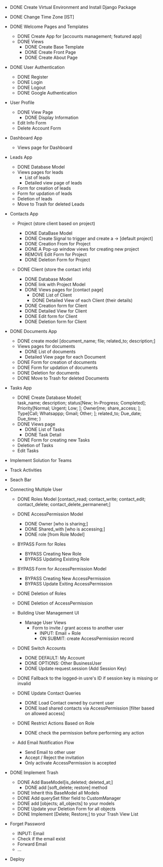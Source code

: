 - DONE Create Virtual Environment and Install Django Package

- DONE Change Time Zone [IST]

- DONE Welcome Pages and Templates
    - DONE Create App for [accounts management; featured app]
    - DONE Views
        - DONE Create Base Template 
        - DONE Create Front Page
        - DONE Create About Page

- DONE User Authentication
    - DONE Register
    - DONE Login
    - DONE Logout
    - DONE Google Authentication

- User Profile
    - DONE View Page
        - DONE Display Information
    - Edit Info Form
    - Delete Account Form

- Dashboard App
    - Views page for Dashboard

- Leads App
    - DONE Database Model
    - Views pages for leads
        - List of leads
        - Detailed view page of leads
    - Form for creation of leads
    - Form for updation of leads
    - Deletion of leads 
    - Move to Trash for deleted Leads

- Contacts App
    - Project (store client based on project)
        - DONE DataBase Model
        - DONE Create Signal to trigger and create a -> [default project]
        - DONE Creation From for Project
        - DONE A Pop-up window views for creating new project
        - REMOVE Edit Form for Project
        - DONE Deletion Form for Project

    - DONE Client (store the contact info)
        - DONE Database Model
        - DONE link with Project Model
        - DONE Views pages for [contact page]
            - DONE List of Client
            - DONE Detailed View of each Client (their details)
        - DONE Creation form for Client
        - DONE Detailed View for Client
        - DONE Edit form for Client
        - DONE Deletion form for Client

- DONE Documents App
    - DONE create model [document_name; file; related_to; description;]
    - Views pages for documents
        - DONE List of documents
        - Detailed View page for each Document
    - DONE Form for creation of documents
    - DONE Form for updation of documents
    - DONE Deletion for documents 
    - DONE Move to Trash for deleted Documents

- Tasks App
    - DONE Create Database Model(   
        task_name; 
        description; 
        status[New; In-Progress; Completed]; 
        Priority[Normal; Urgent; Low; ]; 
        Owner[me; share_access; ]; 
        Type[Call; Whatsappp; Gmail; Other; ]; 
        related_to;
        Due_date;
        Due_time;
    )
    - DONE Views page
        - DONE List of Tasks
        - DONE Task Detail
    - DONE Form for creating new Tasks
    - Deletion of Tasks
    - Edit Tasks

- Implement Solution for Teams

- Track Activities

- Seach Bar

- Connecting Multiple User

    - DONE Roles Model [contact_read; contact_write; contact_edit; contact_delete; contact_delete_permanenet;]

    - DONE AccessPermission Model 
        - DONE Owner [who is sharing;]
        - DONE Shared_with [who is accessing;]
        - DONE role [from Role Model]

    - BYPASS Form for Roles
        - BYPASS Creating New Role
        - BYPASS Updating Existing Role

    - BYPASS Form for AccessPermission Model
        - BYPASS Creating New AccessPermission
        - BYPASS Update Exiting AccessPermission

    - DONE Deletion of Roles

    - DONE Deletion of AccessPermission

    - Building User Management UI 
        - Manage User Views
            - Form to invite / grant access to another user
                - INPUT: Email + Role
                - ON SUBMIT: create AccessPermission record
    
    - DONE Switch Accounts
        - DONE DEFAULT: My Account
        - DONE OPTIONS: Other BusinessUser
        - DONE Update request.session (Add Session Key)
    
    - DONE Fallback to the logged-in usre's ID if session key is missing or invalid

    - DONE Update Contact Queries
        - DONE Load Contact owned by current user
        - DONE load shared contacts via AccessPermission [filter based on allowed access]

    - DONE Restrict Actions Based on Role
        - DONE check the permission before performing any action
    
    - Add Email Notification Flow
        - Send Email to other user
        - Accept / Reject the invitation
        - Only activate AccessPermission is accepted
    

- DONE Implement Trash
    - DONE Add BaseModel[is_deleted; deleted_at;]
        - DONE add [soft_delete; restore] method
    - DONE Inherit this BaseModel all Models
    - DONE Add querySet filter field to CustomManager
    - DONE add [objects; all_objects] to your models
    - DONE Update your Deletion Form for all objects
    - DONE Implement [Delete; Restore;] to your Trash View List

- Forget Password
    - INPUT: Email
    - Check if the email exist
    - Forward Email
    - ...

- Deploy